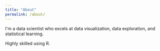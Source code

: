```yaml
---
title: "About"
permalink: /about/
---
```


I'm a data scientist who excels at data visualization, data exploration, and statistical learning.

Highly skilled using R.